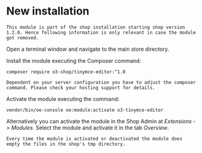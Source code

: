 # New installation

```{note}
This module is part of the shop installation starting shop version 1.2.0. Hence following information is only relevant in case the module got removed.
```

Open a terminal window and navigate to the main store directory.

Install the module executing the Composer command:

```
composer require o3-shop/tinymce-editor:^1.0
```

```{note}
Dependent on your server configuration you have to adjust the composer command. Please check your hosting support for details.
```

Activate the module executing the command:

```
vendor/bin/oe-console oe:module:activate o3-tinymce-editor
```

Alternatively you can activate the module in the Shop Admin at *Extensions -> Modules*. Select the module and activate it in the tab *Overview*.

```{note}
Every time the module is activated or deactivated the module does empty the files in the shop's tmp directory.
```
